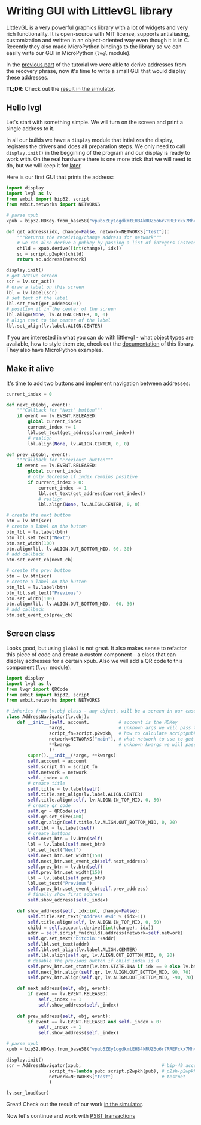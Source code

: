 # Writing GUI with LittlevGL library

[LittlevGL](https://littlevgl.com/) is a very powerful graphics library with a lot of widgets and very rich functionality. It is open-source with MIT license, supports antialiasing, customization and written in an object-oriented way even though it is in C. Recently they also made MicroPython bindings to the library so we can easily write our GUI in MicroPython (`lvgl` module).

In the [previous part](../1_bitcoin) of the tutorial we were able to derive addresses from the recovery phrase, now it's time to write a small GUI that would display these addresses.

**TL;DR**: Check out the [result in the simulator](https://diybitcoinhardware.com/f469-disco/simulator/?script=https://raw.githubusercontent.com/diybitcoinhardware/f469-disco/master/docs/tutorial/2_addresses_gui/main.py).

## Hello lvgl

Let's start with something simple. We will turn on the screen and print a single address to it.

In all our builds we have a `display` module that intializes the display, registers the drivers and does all preparation steps. We only need to call `display.init()` in the beggining of the program and our display is ready to work with. On the real hardware there is one more trick that we will need to do, but we will keep it for [later](../4_gui).

Here is our first GUI that prints the address:

```python
import display
import lvgl as lv
from embit import bip32, script
from embit.networks import NETWORKS

# parse xpub
xpub = bip32.HDKey.from_base58("vpub5ZEy1ogdkmtEHB4kRUZ6o6r7RREFckx7Mh4df39FEDPYkyQYLDnTqV68z7Knnmj5eGT9res4JfQbXEMiPrnzRGKS62zQPa4uNsXM1aS8iyP")

def get_address(idx, change=False, network=NETWORKS["test"]):
    """Returns the receiving/change address for network"""
    # we can also derive a pubkey by passing a list of integers instead of a string
    child = xpub.derive([int(change), idx])
    sc = script.p2wpkh(child)
    return sc.address(network)

display.init()
# get active screen
scr = lv.scr_act()
# draw a label on this screen
lbl = lv.label(scr)
# set text of the label
lbl.set_text(get_address(0))
# position it in the center of the screen
lbl.align(None, lv.ALIGN.CENTER, 0, 0)
# align text to the center of the label
lbl.set_align(lv.label.ALIGN.CENTER)
```

If you are interested in what you can do with littlevgl - what object types are available, how to style them etc, check out the [documentation](https://docs.littlevgl.com/en/html/index.html) of this library. They also have MicroPython examples.

## Make it alive

It's time to add two buttons and implement navigation between addresses:

```python
current_index = 0

def next_cb(obj, event):
    """Callback for "Next" button"""
    if event == lv.EVENT.RELEASED:
        global current_index
        current_index += 1
        lbl.set_text(get_address(current_index))
        # realign
        lbl.align(None, lv.ALIGN.CENTER, 0, 0)

def prev_cb(obj, event):
    """Callback for "Previous" button"""
    if event == lv.EVENT.RELEASED:
        global current_index
        # only decrease if index remains positive
        if current_index > 0:
            current_index -= 1
            lbl.set_text(get_address(current_index))
            # realign
            lbl.align(None, lv.ALIGN.CENTER, 0, 0)

# create the next button
btn = lv.btn(scr)
# create a label on the button
btn_lbl = lv.label(btn)
btn_lbl.set_text("Next")
btn.set_width(100)
btn.align(lbl, lv.ALIGN.OUT_BOTTOM_MID, 60, 30)
# add callback
btn.set_event_cb(next_cb)

# create the prev button
btn = lv.btn(scr)
# create a label on the button
btn_lbl = lv.label(btn)
btn_lbl.set_text("Previous")
btn.set_width(100)
btn.align(lbl, lv.ALIGN.OUT_BOTTOM_MID, -60, 30)
# add callback
btn.set_event_cb(prev_cb)
```

## Screen class

Looks good, but using `global` is not great. It also makes sense to refactor this piece of code and create a custom component - a class that can display addresses for a certain xpub. Also we will add a QR code to this component (`lvqr` module).

```python
import display
import lvgl as lv
from lvqr import QRCode
from embit import bip32, script
from embit.networks import NETWORKS

# inherits from lv.obj class - any object, will be a screen in our case
class AddressNavigator(lv.obj):
    def __init__(self, account,           # account is the HDKey
                *args,                    # unknown args we will pass to the parent
                script_fn=script.p2wpkh,  # how to calculate scriptpubkey
                network=NETWORKS["main"], # what network to use to get an address
                **kwargs                  # unknown kwargs we will pass to the parent
                ):
        super().__init__(*args, **kwargs)
        self.account = account
        self.script_fn = script_fn
        self.network = network
        self._index = 0
        # create title
        self.title = lv.label(self)
        self.title.set_align(lv.label.ALIGN.CENTER)
        self.title.align(self, lv.ALIGN.IN_TOP_MID, 0, 50)
        # create qr code
        self.qr = QRCode(self)
        self.qr.set_size(400)
        self.qr.align(self.title,lv.ALIGN.OUT_BOTTOM_MID, 0, 20)
        self.lbl = lv.label(self)
        # create buttons
        self.next_btn = lv.btn(self)
        lbl = lv.label(self.next_btn)
        lbl.set_text("Next")
        self.next_btn.set_width(150)
        self.next_btn.set_event_cb(self.next_address)
        self.prev_btn = lv.btn(self)
        self.prev_btn.set_width(150)
        lbl = lv.label(self.prev_btn)
        lbl.set_text("Previous")
        self.prev_btn.set_event_cb(self.prev_address)
        # finally show first address
        self.show_address(self._index)

    def show_address(self, idx:int, change=False):
        self.title.set_text("Address #%d" % (idx+1))
        self.title.align(self, lv.ALIGN.IN_TOP_MID, 0, 50)
        child = self.account.derive([int(change), idx])
        addr = self.script_fn(child).address(network=self.network)
        self.qr.set_text("bitcoin:"+addr)
        self.lbl.set_text(addr)
        self.lbl.set_align(lv.label.ALIGN.CENTER)
        self.lbl.align(self.qr, lv.ALIGN.OUT_BOTTOM_MID, 0, 20)
        # disable the previous button if child index is 0
        self.prev_btn.set_state(lv.btn.STATE.INA if idx == 0 else lv.btn.STATE.REL)
        self.next_btn.align(self.qr, lv.ALIGN.OUT_BOTTOM_MID, 90, 70)
        self.prev_btn.align(self.qr, lv.ALIGN.OUT_BOTTOM_MID, -90, 70)

    def next_address(self, obj, event):
        if event == lv.EVENT.RELEASED:
            self._index += 1
            self.show_address(self._index)
            
    def prev_address(self, obj, event):
        if event == lv.EVENT.RELEASED and self._index > 0:
            self._index -= 1
            self.show_address(self._index)

# parse xpub
xpub = bip32.HDKey.from_base58("vpub5ZEy1ogdkmtEHB4kRUZ6o6r7RREFckx7Mh4df39FEDPYkyQYLDnTqV68z7Knnmj5eGT9res4JfQbXEMiPrnzRGKS62zQPa4uNsXM1aS8iyP")

display.init()
scr = AddressNavigator(xpub,                              # bip-49 account xpub
                script_fn=lambda pub: script.p2wpkh(pub), # p2sh-p2wpkh
                network=NETWORKS["test"]                  # testnet
                )

lv.scr_load(scr)

```

Great! Check out the result of our work [in the simulator](https://diybitcoinhardware.com/f469-disco/simulator/?script=https://raw.githubusercontent.com/diybitcoinhardware/f469-disco/master/docs/tutorial/2_addresses_gui/main.py).

Now let's continue and work with [PSBT transactions](../3_psbt)